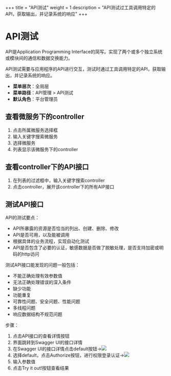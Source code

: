 +++
title = "API测试"
weight = 1
description = "API测试过工具调用特定的API，获取输出，并记录系统的响应"
+++

# API测试

API是Application Programming Interface的简写。实现了两个或多个独立系统或模块间的通信和数据交换能力。

API测试需要与应用程序的API进行交互，测试时通过工具调用特定的API，获取输出，并记录系统的响应。

- **菜单层次**：全局层
- **菜单路径**：API管理 > API测试
- **默认角色**：平台管理员

## 查看微服务下的controller

1. 点击所属微服务选择框
1. 输入关键字搜索微服务
1. 选择微服务
1. 列表显示该微服务下的controller

## 查看controller下的API接口

1. 在列表的过滤框中，输入关键字搜索controller
1. 点击controller，展开该controller下的所有AIP接口

## 测试API接口

API的测试要点：

- API所暴露的资源是否恰当的列出、创建、删除、修改
- API是否可用，以及能被调用
- 根据具体的业务流程，实现自动化测试
- API是否包含了必要的认证，敏感数据是否做了脱敏处理，是否支持加密或明码的http访问

测试API接口能发现的问题一般包括：

- 不能正确处理有效参数值
- 无法正确处理错误的深入条件
- 缺少功能
- 功能重复
- 可靠性问题、安全问题、性能问题
- 多线程问题
- 响应数据结构不规范问题

步骤：

1. 点击API接口的查看详情按钮
1. 界面跳转到Swagger UI的接口详情
1. 在Swagger UI的接口详情点击default按钮→<img class="no-border" src="/docs/user-guide/system-configuration/API-management/image/oauth.png"/>
1. 选择default，点击Authorize按钮，进行权限登录认证→<img class="no-border" src="/docs/user-guide/system-configuration/API-management/image/default-oauth.png"/>
1. 输入参数值
1. 点击Try it out!按钮查看结果